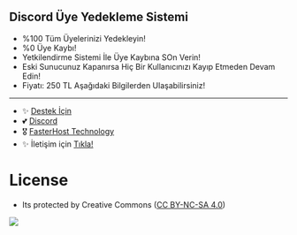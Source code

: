## Discord Üye Yedekleme Sistemi

- %100 Tüm Üyelerinizi Yedekleyin!
- %0 Üye Kaybı!
- Yetkilendirme Sistemi İle Üye Kaybına SOn Verin!
- Eski Sunucunuz Kapanırsa Hiç Bir Kullanıcınızı Kayıp Etmeden Devam Edin!
- Fiyatı: 250 TL Aşağıdaki Bilgilerden Ulaşabilirsiniz!

---
- ✨ [Destek İçin](https://fastuptime.com) <br>
- 💕 [Discord](https://fastuptime.com/discord)<br>
- 🎖️ [FasterHost Technology](https://fasterhost.tech/)<br>
- ✨ İletişim için [Tıkla!](mailto:fastuptime@gmail.com)<br>

# License
- Its protected by Creative Commons ([CC BY-NC-SA 4.0](https://creativecommons.org/licenses/by-nc-sa/4.0/))

<a href="https://creativecommons.org/licenses/by-nc-sa/4.0/" title="BYNCSA40"><img src="https://licensebuttons.net/l/by-nc-sa/4.0/88x31.png"></a>
